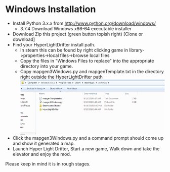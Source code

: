 # Windows Installation
* Install Python 3.x.x from http://www.python.org/download/windows/
  * 3.7.4 Download Windows x86-64 executable installer
* Download Zip this project (green button topish right) [Clone or download]
* Find your HyperLightDrifter install path.
  * In steam this can be found by right clicking game in library->properties->local files->browse local files
  * Copy the files in "Windows Files to replace" into the appropriate directory into your game.
  * Copy mapgen3Windows.py and mapgenTemplate.txt in the directory right outside the HyperLightDrifter path
  ![](install_picture.PNG)
* Click the mapgen3Windows.py and a command prompt should come up and show it generated a map.
* Launch Hyper Light Drifter, Start a new game, Walk down and take the elevator and enjoy the mod.

Please keep in mind it is in rough stages.
